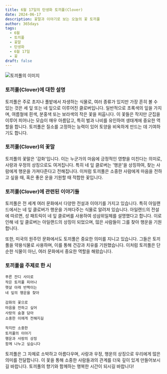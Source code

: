 ```yaml
---
title: 6월 17일의 탄생화 토끼풀(Clover)
date: 2024-06-17
description: 꽃말과 이야기로 보는 오늘의 꽃 토끼풀
author: 365days
tags:
  - 6월
  - 토끼풀
  - 꽃말
  - 탄생화
  - 6월 17일
  - 꽃
draft: false
---
```


![토끼풀의 이미지](https://cdn.pixabay.com/photo/2015/01/02/19/38/clover-586904_1280.jpg#center)


### 토끼풀(Clover)에 대한 설명
토끼풀은 주로 초지나 풀밭에서 자생하는 식물로, 여러 종류가 있지만 가장 흔히 볼 수 있는 것은 세 잎 또는 네 잎으로 이루어진 클로버입니다. 일반적으로 초록색의 잎을 가지며, 여름철에 흰색, 분홍색 또는 보라색의 작은 꽃을 피웁니다. 이 꽃들은 작지만 군집을 이루어 피어나는 모습이 매우 아름답고, 특히 벌과 나비를 유인하여 생태계에 중요한 역할을 합니다. 토끼풀은 질소를 고정하는 능력이 있어 토양을 비옥하게 만드는 데 기여하기도 합니다.

### 토끼풀(Clover)의 꽃말
토끼풀의 꽃말은 '감화'입니다. 이는 누군가의 마음에 긍정적인 영향을 미친다는 의미로, 사랑과 우정의 상징으로도 여겨집니다. 특히 네 잎 클로버는 '행운'을 상징하여, 찾는 사람에게 행운을 가져다준다고 전해집니다. 이처럼 토끼풀은 소중한 사람에게 마음을 전하고 싶을 때, 혹은 좋은 운을 기원할 때 적합한 꽃입니다.

### 토끼풀(Clover)에 관련된 이야기들
토끼풀은 전 세계 여러 문화에서 다양한 전설과 이야기를 가지고 있습니다. 특히 아일랜드에서는 네 잎 클로버가 행운을 가져다주는 식물로 알려져 있습니다. 아일랜드의 전설에 따르면, 성 패트릭이 네 잎 클로버를 사용하여 성삼위일체를 설명했다고 합니다. 이로 인해 네 잎 클로버는 아일랜드의 상징이 되었으며, 많은 사람들이 그를 찾아 행운을 기원합니다.

또한, 미국의 원주민 문화에서도 토끼풀은 중요한 의미를 지니고 있습니다. 그들은 토끼풀을 약용식물로 사용하며, 이를 통해 건강과 치유를 기원했습니다. 이처럼 토끼풀은 단순한 식물이 아닌, 여러 문화에서 중요한 역할을 해왔습니다.

### 토끼풀을 주제로 한 시
```
푸른 잔디 사이로
작은 토끼풀 피어나
햇살 아래 반짝이는
네 잎의 행운을 찾아

감화의 꽃으로
마음을 전하고 싶어
사랑의 숨결 담아
소중한 이에게 전해지길

작지만 소중한
토끼풀의 이야기
행운과 사랑의 상징
함께 나누고 싶습니다
```

토끼풀은 그 자체로 소박하고 아름다우며, 사랑과 우정, 행운의 상징으로 우리에게 많은 의미를 전달합니다. 이 꽃을 통해 소중한 사람들과의 관계를 더욱 깊이 있게 만들어보시길 바랍니다. 토끼풀의 향기와 함께하는 행복한 시간이 되시길 바랍니다! 

